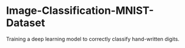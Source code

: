 # Image-Classification-MNIST-Dataset
Training a deep learning model to correctly classify hand-written digits.
